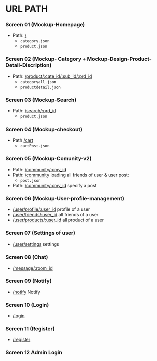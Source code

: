 # URL PATH

### Screen 01 (Mockup-Homepage)
* Path: [/](#)
  * `category.json`
  * `product.json`

###  Screen 02 (Mockup- Category + Mockup-Design-Product-Detail-Discription)
* Path: [/product/:cate_id/:sub_id/:prd_id](#)
  * `categoryall.json`
  * `productdetail.json`

### Screen 03 (Mockup-Search)
* Path: [/search/:prd_id](#)
  * `product.json`

### Screen 04 (Mockup-checkout)
* Path [/cart](#)
  * `cartPost.json`

### Screen 05 (Mockup-Comunity-v2)
* Path: [/community/:cmy_id](#)
* Path: [/community](#) loading all friends of user & user post:
  * `post.json`
* Path: [/community/:cmy_id](#) specify a post

### Screen 06 (Mockup-User-profile-management)
* [/user/profile/:user_id](#) profile of a user
* [/user/friends/:user_id](#) all friends of a user
* [/user/products/:user_id](#) all product of a user

### Screen 07 (Settings of user)
* [/user/settings](#) settings

### Screen 08 (Chat)
* [/message/:room_id](#) 

### Screen 09 (Notify)
* [/notify](#) Notify

### Screen 10 (Login)
* [/login](#)

### Screen 11 (Register)
* [/register](#)

### Screen 12 Admin Login
